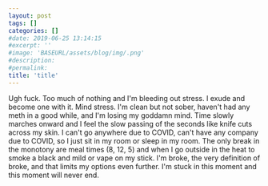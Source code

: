 ```yaml
---
layout: post
tags: []
categories: []
#date: 2019-06-25 13:14:15
#excerpt: ''
#image: 'BASEURL/assets/blog/img/.png'
#description:
#permalink:
title: 'title'
---
```



Ugh fuck. Too much of nothing and I'm bleeding out stress. I exude and become one with it. Mind stress. I'm clean but not sober, haven't had any meth in a good while, and I'm losing my goddamn mind. Time slowly marches onward and I feel the slow passing of the seconds like knife cuts across my skin. I can't go anywhere due to COVID, can't have any company due to COVID, so I just sit in my room or sleep in my room. The only break in the monotony are meal times (8, 12, 5) and when I go outside in the heat to smoke a black and mild or vape on my stick. I'm broke, the very definition of broke, and that limits my options even further. I'm stuck in this moment and this moment will never end. 
